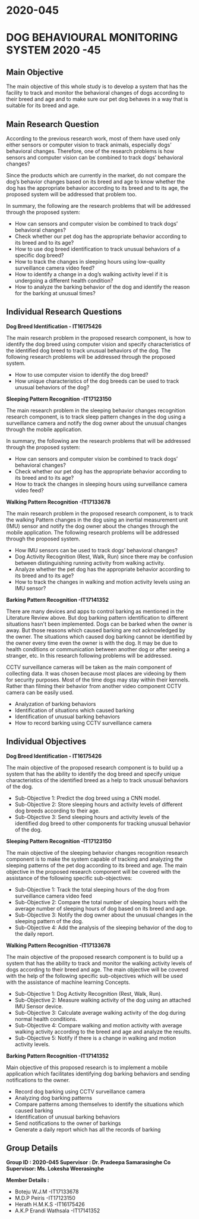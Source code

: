 # 2020-045

<h1>DOG BEHAVIOURAL MONITORING SYSTEM
2020 -45</h1>



<h2>Main Objective</h2>


The main objective of this whole study is to develop a system that has the facility to track and monitor the behavioral changes of dogs according to their breed and age and to make sure our pet dog behaves in a way that is suitable for its breed and age.

<h2>Main Research Question</h2>

According to the previous research work, most of them have used only either sensors or computer vision to track animals, especially dogs’ behavioral changes. Therefore, one of the research problems is how sensors and computer vision can be combined to track dogs’ behavioral changes? 

Since the products which are currently in the market, do not compare the dog’s behavior changes based on its breed and age to know whether the dog has the appropriate behavior according to its breed and to its age, the proposed system will be addressed that problem too.

In summary, the following are the research problems that will be addressed through the proposed system:
* 	How can sensors and computer vision be combined to track dogs’ behavioral changes?
* 	Check whether our pet dog has the appropriate behavior according to its breed and to its age?
* 	How to use dog breed identification to track unusual behaviors of a specific dog breed?
* 	How to track the changes in sleeping hours using low-quality surveillance camera video feed?
* 	How to identify a change in a dog’s walking activity level if it is undergoing a different health condition? 
* 	How to analyze the barking behavior of the dog and identify the reason for the barking at unusual times?




<h2>Individual Research Questions</h2>


**Dog Breed Identification - IT16175426**

The main research problem in the proposed research component, is how to identify the dog breed using computer vision and specify characteristics of the identified dog breed to track unusual behaviors of the dog.
The following research problems will be addressed through the proposed system.
* 	How to use computer vision to identify the dog breed?
* 	How unique characteristics of the dog breeds can be used to track unusual behaviors of the dog?



**Sleeping Pattern Recognition -IT17123150**

The main research problem in the sleeping behavior changes recognition research component, is to track sleep pattern changes in the dog using a surveillance camera and notify the dog owner about the unusual changes through the mobile application.

In summary, the following are the research problems that will be addressed through the proposed system:
* 	How can sensors and computer vision be combined to track dogs’ behavioral changes?
* 	Check whether our pet dog has the appropriate behavior according to its breed and to its age?
*   How to track the changes in sleeping hours using surveillance camera video feed?



**Walking Pattern Recognition -IT17133678**

The main research problem in the proposed research component, is to track the walking Pattern changes in the dog using an inertial measurement unit (IMU) sensor and notify the dog owner about the changes through the mobile application.
The following research problems will be addressed through the proposed system.
* 	How IMU sensors can be used to track dogs’ behavioral changes?
* 	Dog Activity Recognition (Rest, Walk, Run) since there may be confusion between distinguishing running activity from walking activity.
* 	Analyze whether the pet dog has the appropriate behavior according to its breed and to its age?
* 	How to track the changes in walking and motion activity levels using an IMU sensor?




**Barking Pattern Recognition -IT17141352**

There are many devices and apps to control barking as mentioned in the Literature Review above. But dog barking pattern identification to different situations hasn't been implemented. Dogs can be barked when the owner is away. But those reasons which caused barking are not acknowledged by the owner. The situations which caused dog barking cannot be identified by the owner every time even the owner is with the dog. It may be due to health conditions or communication between another dog or after seeing a stranger, etc. In this research following problems will be addressed.

CCTV surveillance cameras will be taken as the main component of collecting data. It was chosen because most places are videoing by them for security purposes. Most of the time dogs may stay within their kennels. Rather than filming their behavior from another video component CCTV camera can be easily used. 
 
* 	Analyzation of  barking behaviors
* 	Identification of situations which caused barking
* 	Identification of unusual barking behaviors
* 	How to record barking using CCTV surveillance camera



<h2>Individual Objectives</h2>

**Dog Breed Identification - IT16175426**

The main objective of the proposed research component is to build up a system that has the ability to identify the dog breed and specify unique characteristics of the identified breed as a help to track unusual behaviors of the dog.

* 	Sub-Objective 1: Predict the dog breed using a CNN model.
* 	Sub-Objective 2: Store sleeping hours and activity levels of different dog breeds according to their age.
* 	Sub-Objective 3: Send sleeping hours and activity levels of the identified dog breed to other components for tracking unusual behavior of the dog.
 


**Sleeping Pattern Recognition -IT17123150**


The main objective of the sleeping behavior changes recognition research component is to make the system capable of tracking and analyzing the sleeping patterns of the pet dog according to its breed and age.
The main objective in the proposed research component will be covered with the assistance of the following specific sub-objectives:
* 	Sub-Objective 1: Track the total sleeping hours of the dog from surveillance camera video feed
* 	Sub-Objective 2: Compare the total number of sleeping hours with the average number of sleeping hours of dog based on its breed and age.
* 	Sub-Objective 3: Notify the dog owner about the unusual changes in the sleeping pattern of the dog.
* 	Sub-Objective 4: Add the analysis of the sleeping behavior of the dog to the daily report.



**Walking Pattern Recognition -IT17133678**

The main objective of the proposed research component is to build up a system that has the ability to track and monitor the walking activity levels of dogs according to their breed and age.
The main objective will be covered with the help of the following specific sub-objectives which will be used with the assistance of machine learning Concepts.
* 	Sub-Objective 1: Dog Activity Recognition (Rest, Walk, Run).
* 	Sub-Objective 2: Measure walking activity of the dog using an attached IMU Sensor device.
* 	Sub-Objective 3: Calculate average walking activity of the dog during normal health conditions.
* 	Sub-Objective 4: Compare walking and motion activity with average walking activity according to the breed and age and analyze the results.
* 	Sub-Objective 5: Notify if there is a change in walking and motion activity levels.


**Barking Pattern Recognition -IT17141352**


Main objective of this proposed research is to implement a mobile application which facilitates identifying dog barking behaviors and sending notifications to the owner.

* 	Record dog barking using CCTV surveillance camera
* 	Analyzing dog barking patterns
* 	Compare patterns among themselves to identify the situations which caused barking
* 	Identification of unusual barking behaviors
* 	Send notifications to the owner of barkings
* 	Generate a daily report which has all the records of barking 


<h2>Group Details</h2>


**Group ID : 2020-045
Supervisor : Dr. Pradeepa Samarasinghe
Co Supervisor: Ms. Lokesha Weerasinghe**


**Member Details :** 



* Boteju W.J.M          -IT17133678 	
* M.D.P Peiris          -IT17123150	
* Herath H.M.K.S        -IT16175426
* A.K.P Erandi Wathsala -IT17141352




